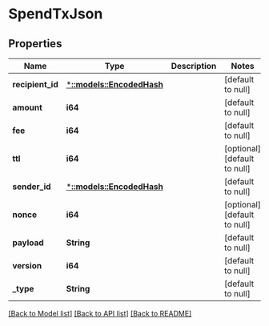 # SpendTxJson

## Properties
Name | Type | Description | Notes
------------ | ------------- | ------------- | -------------
**recipient_id** | [***::models::EncodedHash**](EncodedHash.md) |  | [default to null]
**amount** | **i64** |  | [default to null]
**fee** | **i64** |  | [default to null]
**ttl** | **i64** |  | [optional] [default to null]
**sender_id** | [***::models::EncodedHash**](EncodedHash.md) |  | [default to null]
**nonce** | **i64** |  | [optional] [default to null]
**payload** | **String** |  | [default to null]
**version** | **i64** |  | [default to null]
**_type** | **String** |  | [default to null]

[[Back to Model list]](../README.md#documentation-for-models) [[Back to API list]](../README.md#documentation-for-api-endpoints) [[Back to README]](../README.md)


